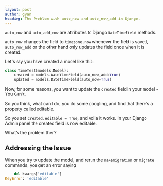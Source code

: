 ```yaml
---
layout: post
author: gyan
heading: The Problem with auto_now and auto_now_add in Django.
---
```

`auto_now` and `auto_add_now` are attributes to Django `DateTimeField` methods. 

`auto_now` changes the field to `timezone.now` whenever the field is saved, `auto_now_add` on the other hand only updates the field once when it is created. 



Let's say you have created a model like this:

```python
class TimeTest(models.Model):
    created = models.DateTimeField(auto_now_add=True)
    updated = models.DateTimeField(auto_now=True)
```

Now, for some reasons, you want to update the `created` field in your model - You Can't. 

So you think, what can I do, you do some googling, and find that there's a property called editable.

So you set `created.editable = True`, and voila it works. In your Django Admin panel the created field is now editable. 

What's the problem then?



## Addressing the Issue

When you try to update the model, and rerun the `makemigration` or `migrate` commands, you get an error saying 

```python
    del kwargs['editable']
KeyError: 'editable'
```

